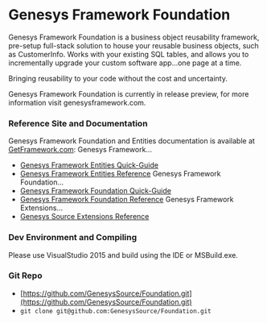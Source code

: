 # Genesys Framework Foundation
Genesys Framework Foundation is a business object reusability framework, pre-setup full-stack solution to house your reusable business objects, such as CustomerInfo. Works with your existing SQL tables, and allows you to incrementally upgrade your custom software app...one page at a time.
 
Bringing reusability to your code without the cost and uncertainty.

Genesys Framework Foundation is currently in release preview, for more information visit genesysframework.com.

### Reference Site and Documentation
Genesys Framework Foundation and Entities documentation is available at [GetFramework.com](http://www.GetFramework.com):
Genesys Framework...
* [Genesys Framework Entities Quick-Guide](http://docs.genesysframework.com/library/Genesys-Framework-Quick-Guide.pdf)
* [Genesys Framework Entities Reference](http://docs.genesysframework.com/reference/Genesys-Framework)
Genesys Framework Foundation...
* [Genesys Framework Foundation Quick-Guide](http://docs.genesysframework.com/library/Genesys-Foundation-Quick-Guide.pdf)
* [Genesys Framework Foundation Reference](http://docs.genesysframework.com/reference/Genesys-Foundation-Foundation)
Genesys Framework Extensions...
* [Genesys Source Extensions Reference ](http://docs.genesysframework.com/reference/Genesys-Framework-Extensions-full)

### Dev Environment and Compiling
Please use VisualStudio 2015 and build using the IDE or MSBuild.exe.

### Git Repo
- [https://github.com/GenesysSource/Foundation.git](https://github.com/GenesysSource/Foundation.git)
- `git clone git@github.com:GenesysSource/Foundation.git`
